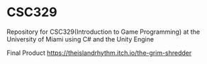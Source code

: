 # CSC329
Repository for CSC329(Introduction to Game Programming) at the University of Miami using C# and the Unity Engine

Final Product
https://theislandrhythm.itch.io/the-grim-shredder

